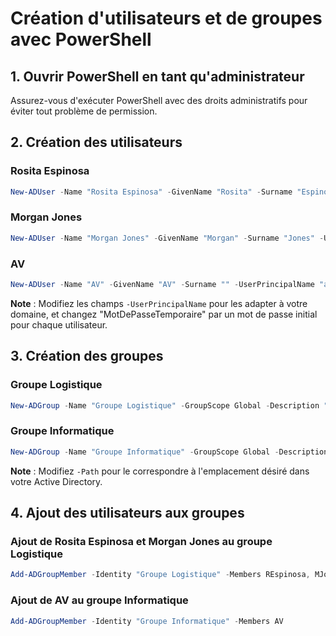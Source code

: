 # Création d'utilisateurs et de groupes avec PowerShell

## 1. Ouvrir PowerShell en tant qu'administrateur

Assurez-vous d'exécuter PowerShell avec des droits administratifs pour éviter tout problème de permission.

## 2. Création des utilisateurs

### Rosita Espinosa

```powershell
New-ADUser -Name "Rosita Espinosa" -GivenName "Rosita" -Surname "Espinosa" -UserPrincipalName "rosita.espinosa@exemple.com" -SamAccountName "REspinosa" -Description "Membre du groupe Logistique" -PasswordNeverExpires $true -AccountPassword (ConvertTo-SecureString -AsPlainText "MotDePasseTemporaire" -Force)
```

### Morgan Jones

```powershell
New-ADUser -Name "Morgan Jones" -GivenName "Morgan" -Surname "Jones" -UserPrincipalName "morgan.jones@exemple.com" -SamAccountName "MJones" -Description "Membre du groupe Logistique" -PasswordNeverExpires $true -AccountPassword (ConvertTo-SecureString -AsPlainText "MotDePasseTemporaire" -Force)
```

### AV

```powershell
New-ADUser -Name "AV" -GivenName "AV" -Surname "" -UserPrincipalName "av@exemple.com" -SamAccountName "AV" -Description "Membre du groupe Informatique" -PasswordNeverExpires $true -AccountPassword (ConvertTo-SecureString -AsPlainText "MotDePasseTemporaire" -Force)
```

**Note** : Modifiez les champs `-UserPrincipalName` pour les adapter à votre domaine, et changez "MotDePasseTemporaire" par un mot de passe initial pour chaque utilisateur.

## 3. Création des groupes

### Groupe Logistique

```powershell
New-ADGroup -Name "Groupe Logistique" -GroupScope Global -Description "Groupe pour les membres de la logistique" -Path "OU=Groups,DC=exemple,DC=com"
```

### Groupe Informatique

```powershell
New-ADGroup -Name "Groupe Informatique" -GroupScope Global -Description "Groupe pour les membres de l'informatique" -Path "OU=Groups,DC=exemple,DC=com"
```

**Note** : Modifiez `-Path` pour le correspondre à l'emplacement désiré dans votre Active Directory.

## 4. Ajout des utilisateurs aux groupes

### Ajout de Rosita Espinosa et Morgan Jones au groupe Logistique

```powershell
Add-ADGroupMember -Identity "Groupe Logistique" -Members REspinosa, MJones
```

### Ajout de AV au groupe Informatique

```powershell
Add-ADGroupMember -Identity "Groupe Informatique" -Members AV
```

